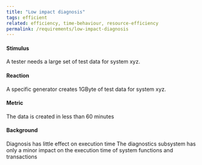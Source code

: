 ```yaml
---
title: "Low impact diagnosis"
tags: efficient 
related: efficiency, time-behaviour, resource-efficiency
permalink: /requirements/low-impact-diagnosis
---
```


<div class="quality-requirement" markdown="1">

#### Stimulus

A tester needs a large set of test data for system xyz.


#### Reaction

A specific generator creates 1GByte of test data for system xyz.


#### Metric

The data is created in less than 60 minutes

#### Background

Diagnosis has little effect on execution time
The diagnostics subsystem has only a minor impact on the execution time of system functions and transactions 


</div><br>



